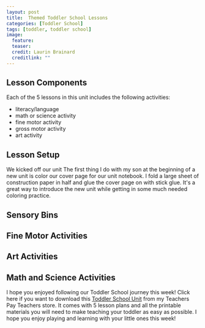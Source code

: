 ```yaml
---
layout: post
title:  Themed Toddler School Lessons
categories: [Toddler School]
tags: [toddler, toddler school]
image:
  feature: 
  teaser: 
  credit: Laurin Brainard
  creditlink: ""
---
```



## Lesson Components
Each of the 5 lessons in this unit includes the following activities:
- literacy/language
- math or science activity
- fine motor activity
- gross motor activity
- art activity

## Lesson Setup


We kicked off our unit The first thing I  do with my son at the beginning of a new unit is color our cover page for our unit notebook. I fold a large sheet of construction paper in half and glue the cover page on with stick glue. It's a great way to introduce the new unit while getting in some much needed coloring practice. 

## Sensory Bins


## Fine Motor Activities


## Art Activities


## Math and Science Activities

I hope you enjoyed following our Toddler School journey this week! Click here if you want to download this [Toddler School Unit]() from my Teachers Pay Teachers store. It comes with 5 lesson plans and all the printable materials you will need to make teaching your toddler as easy as possible. I hope you enjoy playing and learning with your little ones this week! 